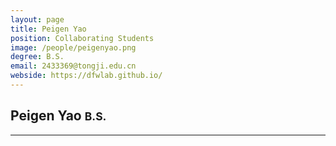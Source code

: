 ```yaml
---
layout: page
title: Peigen Yao
position: Collaborating Students
image: /people/peigenyao.png
degree: B.S.
email: 2433369@tongji.edu.cn
webside: https://dfwlab.github.io/
---
```

<style>
p {
    text-align: justify;
}
</style>

<h2>Peigen Yao <small>B.S.</small></h2>
<hr>
